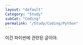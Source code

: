 ```yaml
---
layout: "default"
Category: "Study"
subCat: "Coding"
permalink: "/Study/Coding/Python"
---
```


이건 파이썬에 관련된 글이야.
